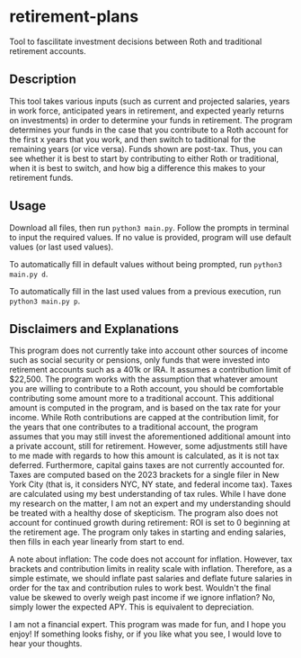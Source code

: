 # retirement-plans
Tool to fascilitate investment decisions between Roth and traditional retirement accounts.

## Description

This tool takes various inputs (such as current and projected salaries, years in work force, anticipated years in retirement, and expected yearly returns on investments) in order to determine your funds in retirement. The program determines your funds in the case that you contribute to a Roth account for the first x years that you work, and then switch to taditional for the remaining years (or vice versa). Funds shown are post-tax. Thus, you can see whether it is best to start by contributing to either Roth or traditional, when it is best to switch, and how big a difference this makes to your retirement funds.

## Usage

Download all files, then run `python3 main.py`. Follow the prompts in terminal to input the required values. If no value is provided, program will use default values (or last used values).

To automatically fill in default values without being prompted, run `python3 main.py d`.

To automatically fill in the last used values from a previous execution, run `python3 main.py p`.

## Disclaimers and Explanations

This program does not currently take into account other sources of income such as social security or pensions, only funds that were invested into retirement accounts such as a 401k or IRA. It assumes a contribution limit of $22,500. The program works with the assumption that whatever amount you are willing to contribute to a Roth account, you should be comfortable contributing some amount more to a traditional account. This additional amount is computed in the program, and is based on the tax rate for your income. While Roth contributions are capped at the contribution limit, for the years that one contributes to a traditional account, the program assumes that you may still invest the aforementioned additional amount into a private account, still for retirement. However, some adjustments still have to me made with regards to how this amount is calculated, as it is not tax deferred. Furthermore, capital gains taxes are not currently accounted for. Taxes are computed based on the 2023 brackets for a single filer in New York City (that is, it considers NYC, NY state, and federal income tax). Taxes are calculated using my best understanding of tax rules. While I have done my research on the matter, I am not an expert and my understanding should be treated with a healthy dose of skepticism. The program also does not account for continued growth during retirement: ROI is set to 0 beginning at the retirement age. The program only takes in starting and ending salaries, then fills in each year linearly from start to end.

A note about inflation: The code does not account for inflation. However, tax brackets and contribution limits in reality scale with inflation. Therefore, as a simple estimate, we should inflate past salaries and deflate future salaries in order for the tax and contribution rules to work best. Wouldn't the final value be skewed to overly weigh past income if we ignore inflation? No, simply lower the expected APY. This is equivalent to depreciation.

I am not a financial expert. This program was made for fun, and I hope you enjoy! If something looks fishy, or if you like what you see, I would love to hear your thoughts.
